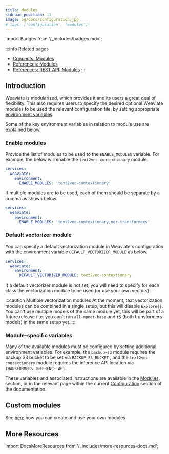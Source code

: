 ```yaml
---
title: Modules
sidebar_position: 11
image: og/docs/configuration.jpg
# tags: ['configuration', 'modules']
---
```

import Badges from '/_includes/badges.mdx';

<Badges/>

<!-- :::caution Migrated From:
- Mostly newly written
- Previous `Configuration/Modules` content has been migrated to `References:Modules/index`
::: -->

:::info Related pages
- [Concepts: Modules](../concepts/modules.md)
- [References: Modules](../modules/index.md)
- [References: REST API: Modules](../api/rest/modules.md)
:::

## Introduction

Weaviate is modularized, which provides it and its users a great deal of flexibility. This also requires users to specify the desired optional Weaviate modules to be used the relevant configuration file, by setting appropriate [environment variables](../config-refs/env-vars.md).

Some of the key environment variables in relation to module use are explained below.

### Enable modules

Provide the list of modules to be used to the `ENABLE_MODULES` variable. For example, the below will enable the `text2vec-contextionary` module.

```yaml
services:
  weaviate:
    environment:
      ENABLE_MODULES: 'text2vec-contextionary'
```

If multiple modules are to be used, each of them should be separate by a comma as shown below.

```yaml
services:
  weaviate:
    environment:
      ENABLE_MODULES: 'text2vec-contextionary,ner-transformers'
```

### Default vectorizer module

You can specify a default vectorization module in Weaviate's configuration with the environment variable `DEFAULT_VECTORIZER_MODULE` as below.

``` yaml
services:
  weaviate:
    environment:
      DEFAULT_VECTORIZER_MODULE: text2vec-contextionary
```

If a default vectorizer module is not set, you will need to specify for each class the vectorization module to be used (or use your own vectors).

:::caution Multiple vectorization modules
At the moment, text vectorization modules can be combined in a single setup, but this will disable `Explore{}`. You can't use multiple models of the same module yet, this will be part of a future release (i.e. you can’t run `all-mpnet-base` and `t5` (both transformers models) in the same setup yet.
:::

### Module-specific variables

Many of the available modules must be configured by setting additional environment variables. For example, the `backup-s3` module requires the backup S3 bucket to be set via `BACKUP_S3_BUCKET` , and the `text2vec-contextionary` module requires the inference API location via `TRANSFORMERS_INFERENCE_API`.

These variables and associated instructions are available in the [Modules](../modules/index.md) section, or in the relevant page within the current [Configuration](./index.md) section of the documentation.

## Custom modules
See [here](../modules/other-modules/custom-modules.md) how you can create and use your own modules.

## More Resources

import DocsMoreResources from '/_includes/more-resources-docs.md';

<DocsMoreResources />
